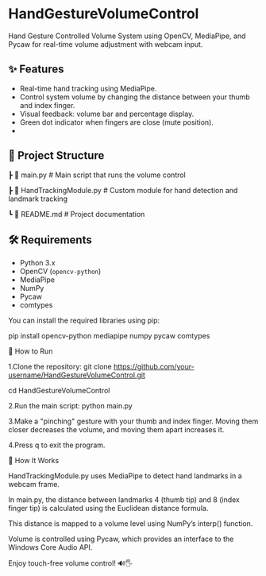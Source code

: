 # HandGestureVolumeControl
Hand Gesture Controlled Volume System using OpenCV, MediaPipe, and Pycaw for real-time volume adjustment with webcam input.


## ✨ Features

- Real-time hand tracking using MediaPipe.
- Control system volume by changing the distance between your thumb and index finger.
- Visual feedback: volume bar and percentage display.
- Green dot indicator when fingers are close (mute position).
- 

## 📁 Project Structure

┣ 📜 main.py # Main script that runs the volume control

┣ 📜 HandTrackingModule.py # Custom module for hand detection and landmark tracking

┗ 📜 README.md # Project documentation


## 🛠️ Requirements

- Python 3.x
- OpenCV (`opencv-python`)
- MediaPipe
- NumPy
- Pycaw
- comtypes

You can install the required libraries using pip:

pip install opencv-python mediapipe numpy pycaw comtypes


🚀 How to Run

1.Clone the repository:
git clone https://github.com/your-username/HandGestureVolumeControl.git

cd HandGestureVolumeControl

2.Run the main script:
python main.py

3.Make a "pinching" gesture with your thumb and index finger. Moving them closer decreases the volume, and moving them apart increases it.

4.Press q to exit the program.


🧠 How It Works

HandTrackingModule.py uses MediaPipe to detect hand landmarks in a webcam frame.

In main.py, the distance between landmarks 4 (thumb tip) and 8 (index finger tip) is calculated using the Euclidean distance formula.

This distance is mapped to a volume level using NumPy’s interp() function.

Volume is controlled using Pycaw, which provides an interface to the Windows Core Audio API.


Enjoy touch-free volume control! 🔊🖐️
